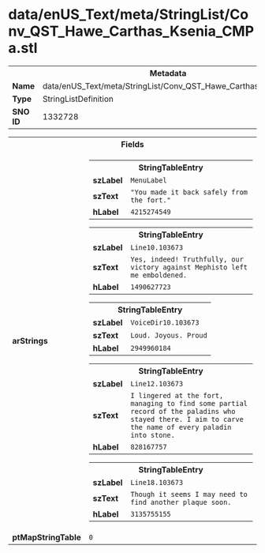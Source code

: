 <h1>data/enUS_Text/meta/StringList/Conv_QST_Hawe_Carthas_Ksenia_CMPa.stl</h1><table><tr><th colspan="100%">Metadata</th></tr><tr><td><b>Name</b></td><td>data/enUS_Text/meta/StringList/Conv_QST_Hawe_Carthas_Ksenia_CMPa.stl</td></tr><tr><td><b>Type</b></td><td>StringListDefinition</td></tr><tr><td><b>SNO ID</b></td><td>1332728</td></tr></table>

<table><tr><th colspan="100%">Fields</th></tr><tr><td><b>arStrings</b></td><td><table><tr><th colspan="100%">StringTableEntry</th></tr><tr><td><b>szLabel</b></td><td><code>MenuLabel</code></td></tr><tr><td><b>szText</b></td><td><code>"You made it back safely from the fort."</code></td></tr><tr><td><b>hLabel</b></td><td><code>4215274549</code></td></tr></table>


<table><tr><th colspan="100%">StringTableEntry</th></tr><tr><td><b>szLabel</b></td><td><code>Line10.103673</code></td></tr><tr><td><b>szText</b></td><td><code>Yes, indeed! Truthfully, our victory against Mephisto left me emboldened.</code></td></tr><tr><td><b>hLabel</b></td><td><code>1490627723</code></td></tr></table>


<table><tr><th colspan="100%">StringTableEntry</th></tr><tr><td><b>szLabel</b></td><td><code>VoiceDir10.103673</code></td></tr><tr><td><b>szText</b></td><td><code>Loud. Joyous. Proud</code></td></tr><tr><td><b>hLabel</b></td><td><code>2949960184</code></td></tr></table>


<table><tr><th colspan="100%">StringTableEntry</th></tr><tr><td><b>szLabel</b></td><td><code>Line12.103673</code></td></tr><tr><td><b>szText</b></td><td><code>I lingered at the fort, managing to find some partial record of the paladins who stayed there. I aim to carve the name of every paladin into stone.</code></td></tr><tr><td><b>hLabel</b></td><td><code>828167757</code></td></tr></table>


<table><tr><th colspan="100%">StringTableEntry</th></tr><tr><td><b>szLabel</b></td><td><code>Line18.103673</code></td></tr><tr><td><b>szText</b></td><td><code>Though it seems I may need to find another plaque soon.</code></td></tr><tr><td><b>hLabel</b></td><td><code>3135755155</code></td></tr></table>


</td></tr><tr><td><b>ptMapStringTable</b></td><td><code>0</code></td></tr></table>

